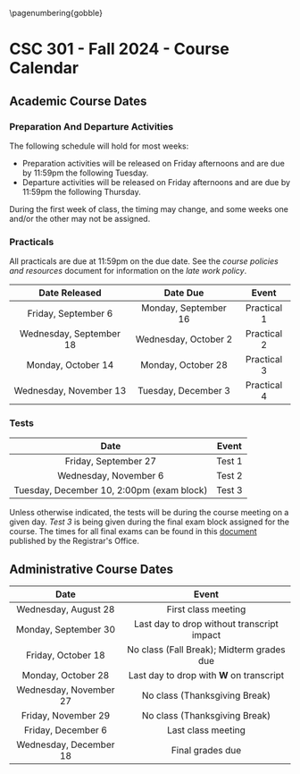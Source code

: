 \pagenumbering{gobble}

# CSC 301 - Fall 2024 -  Course Calendar

## Academic Course Dates

### Preparation And Departure Activities

The following schedule will hold for most weeks:

* Preparation activities will be released on Friday afternoons and are due by 11:59pm the following Tuesday.
* Departure activities will be released on Friday afternoons and are due by 11:59pm the following Thursday.

During the first week of class, the timing may change, and some weeks one and/or the other may not be assigned.

### Practicals

All practicals are due at 11:59pm on the due date. See the *course policies and resources* document for information on the *late work policy*.

| Date Released | Date Due | Event |
| :--: | :--: | :--: |
| Friday, September 6 | Monday, September 16 | Practical 1 |
| Wednesday, September 18 | Wednesday, October 2 | Practical 2 |
| Monday, October 14 | Monday, October 28 | Practical 3 |
| Wednesday, November 13 | Tuesday, December 3 | Practical 4 |

### Tests

| Date | Event |
| :-: | :--: |
| Friday, September 27 | Test 1 |
| Wednesday, November 6 | Test 2 |
| Tuesday, December 10, 2:00pm (exam block) | Test 3 |

Unless otherwise indicated, the tests will be during the course meeting on a given day. *Test 3* is being given during the final exam block assigned for the course. The times for all final exams can be found in this [document](https://prod.wp.cdn.aws.wfu.edu/sites/120/2024/05/24-25-Final-Exam-Schedule.pdf) published by the Registrar's Office.


## Administrative Course Dates

|          Date          |                   Event                    |
| :--------------------: | :----------------------------------------: |
|  Wednesday, August 28  |            First class meeting             |
|  Monday, September 30  | Last day to drop without transcript impact |
|   Friday, October 18   | No class (Fall Break); Midterm grades due  |
|   Monday, October 28   |  Last day to drop with **W** on transcript   |
| Wednesday, November 27 |       No class (Thanksgiving Break)        |
|  Friday, November 29   |       No class (Thanksgiving Break)        |
|   Friday, December 6   |             Last class meeting             |
| Wednesday, December 18 |              Final grades due              |
